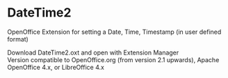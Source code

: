 # DateTime2
OpenOffice Extension for setting a Date, Time, Timestamp (in user defined format)      

Download DateTime2.oxt and open with Extension Manager  
Version compatible to OpenOffice.org (from version 2.1 upwards), Apache OpenOffice 4.x, or LibreOffice 4.x
